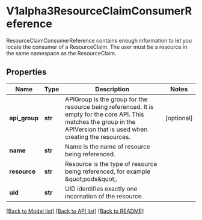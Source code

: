 # V1alpha3ResourceClaimConsumerReference

ResourceClaimConsumerReference contains enough information to let you locate the consumer of a ResourceClaim. The user must be a resource in the same namespace as the ResourceClaim.
## Properties
Name | Type | Description | Notes
------------ | ------------- | ------------- | -------------
**api_group** | **str** | APIGroup is the group for the resource being referenced. It is empty for the core API. This matches the group in the APIVersion that is used when creating the resources. | [optional] 
**name** | **str** | Name is the name of resource being referenced. | 
**resource** | **str** | Resource is the type of resource being referenced, for example \&quot;pods\&quot;. | 
**uid** | **str** | UID identifies exactly one incarnation of the resource. | 

[[Back to Model list]](../README.md#documentation-for-models) [[Back to API list]](../README.md#documentation-for-api-endpoints) [[Back to README]](../README.md)


